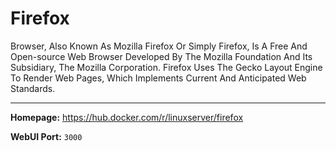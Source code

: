 # Firefox

Browser, Also Known As Mozilla Firefox Or Simply Firefox, Is A Free And Open-source Web Browser Developed By The Mozilla Foundation And Its Subsidiary, The Mozilla Corporation. Firefox Uses The Gecko Layout Engine To Render Web Pages, Which Implements Current And Anticipated Web Standards.

---

**Homepage:** https://hub.docker.com/r/linuxserver/firefox

**WebUI Port:** `3000`